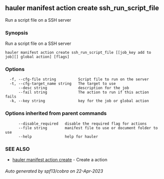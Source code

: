 ## hauler manifest action create ssh_run_script_file

Run a script file on a SSH server

### Synopsis

Run a script file on a SSH server

```
hauler manifest action create ssh_run_script_file [[job_key add to job][] global action] [flags]
```

### Options

```
  -f, --cfg-file string          Script file to run on the server
  -t, --cfg-target_name string   The target to use
      --desc string              description for the job
      --fail string              The action to run if this action fails
  -k, --key string               key for the job or global action
```

### Options inherited from parent commands

```
      --disable_required   disable the required flag for actions
      --file string        manifest file to use or document folder to use
      --help               help for hauler
```

### SEE ALSO

* [hauler manifest action create](hauler_manifest_action_create.md)	 - Create a action

###### Auto generated by spf13/cobra on 22-Apr-2023
